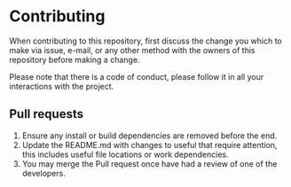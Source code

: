 # Contributing

When contributing to this repository, first discuss the change you which to make via issue, e-mail, or any other method with the owners of this repository before making a change. 

Please note that there is a code of conduct, please follow it in all your interactions with the project.

## Pull requests

1. Ensure any install or build dependencies are removed before the end.
2. Update the README.md with changes to useful that require attention, this includes useful file locations or work dependencies.
3. You may merge the Pull request once have had a review of one of the developers.
